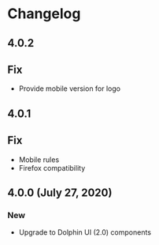 # Changelog

## 4.0.2

## Fix
- Provide mobile version for logo

## 4.0.1

## Fix
- Mobile rules
- Firefox compatibility

## 4.0.0 (July 27, 2020)

### New
- Upgrade to Dolphin UI (2.0) components
